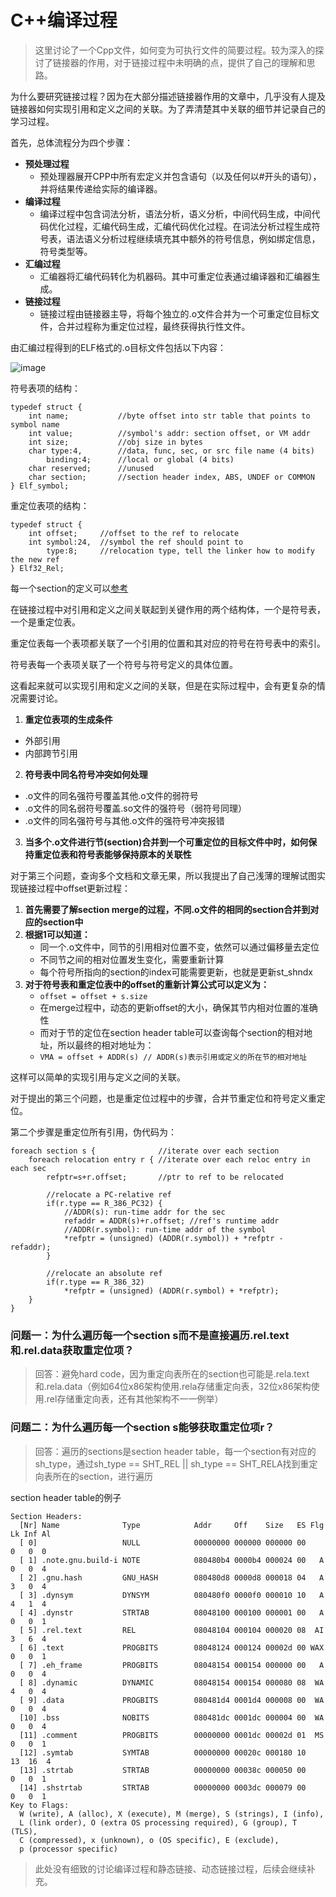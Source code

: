 # C++编译过程

> 这里讨论了一个Cpp文件，如何变为可执行文件的简要过程。较为深入的探讨了链接器的作用，对于链接过程中未明确的点，提供了自己的理解和思路。

为什么要研究链接过程？因为在大部分描述链接器作用的文章中，几乎没有人提及链接器如何实现引用和定义之间的关联。为了弄清楚其中关联的细节并记录自己的学习过程。

首先，总体流程分为四个步骤：
- **预处理过程**
  - 预处理器展开CPP中所有宏定义并包含语句（以及任何以#开头的语句），并将结果传递给实际的编译器。
- **编译过程**
  - 编译过程中包含词法分析，语法分析，语义分析，中间代码生成，中间代码优化过程，汇编代码生成，汇编代码优化过程。在词法分析过程生成符号表，语法语义分析过程继续填充其中额外的符号信息，例如绑定信息，符号类型等。
- **汇编过程**
  - 汇编器将汇编代码转化为机器码。其中可重定位表通过编译器和汇编器生成。
- **链接过程**
  - 链接过程由链接器主导，将每个独立的.o文件合并为一个可重定位目标文件，合并过程称为重定位过程，最终获得执行性文件。

由汇编过程得到的ELF格式的.o目标文件包括以下内容：

![image](https://github.com/user-attachments/assets/fd2e0e26-ff90-48f4-aa1a-63bcfa49d2bf)

符号表项的结构：
```
typedef struct {
    int name;           //byte offset into str table that points to symbol name
    int value;          //symbol's addr: section offset, or VM addr
    int size;           //obj size in bytes
    char type:4,        //data, func, sec, or src file name (4 bits)
        binding:4;      //local or global (4 bits)
    char reserved;      //unused
    char section;       //section header index, ABS, UNDEF or COMMON
} Elf_symbol;
```
重定位表项的结构：
```
typedef struct {
    int offset;     //offset to the ref to relocate
    int symbol:24,  //symbol the ref should point to
        type:8;     //relocation type, tell the linker how to modify the new ref
} Elf32_Rel;
```

每一个section的定义可以[参考](https://docs.oracle.com/cd/E23824_01/html/819-0690/chapter6-46512.html#scrolltoc)

在链接过程中对引用和定义之间关联起到关键作用的两个结构体，一个是符号表，一个是重定位表。

重定位表每一个表项都关联了一个引用的位置和其对应的符号在符号表中的索引。

符号表每一个表项关联了一个符号与符号定义的具体位置。

这看起来就可以实现引用和定义之间的关联，但是在实际过程中，会有更复杂的情况需要讨论。

1. **重定位表项的生成条件**
  - 外部引用
  - 内部跨节引用
2. **符号表中同名符号冲突如何处理**
  - .o文件的同名强符号覆盖其他.o文件的弱符号
  - .o文件的同名弱符号覆盖.so文件的强符号（弱符号同理）
  - .o文件的同名强符号与其他.o文件的强符号冲突报错
3. **当多个.o文件进行节(section)合并到一个可重定位的目标文件中时，如何保持重定位表和符号表能够保持原本的关联性**

对于第三个问题，查询多个文档和文章无果，所以我提出了自己浅薄的理解试图实现链接过程中offset更新过程：
1. **首先需要了解section merge的过程，不同.o文件的相同的section合并到对应的section中**
2. **根据1可以知道：**
   - 同一个.o文件中，同节的引用相对位置不变，依然可以通过偏移量去定位
   - 不同节之间的相对位置发生变化，需要重新计算
   - 每个符号所指向的section的index可能需要更新，也就是更新st_shndx
3. **对于符号表和重定位表中的offset的重新计算公式可以定义为：**
   - ```offset = offset + s.size```
   - 在merge过程中，动态的更新offset的大小，确保其节内相对位置的准确性
   - 而对于节的定位在section header table可以查询每个section的相对地址，所以最终的相对地址为：
   - ```VMA = offset + ADDR(s) // ADDR(s)表示引用或定义的所在节的相对地址```
  
这样可以简单的实现引用与定义之间的关联。

对于提出的第三个问题，也是重定位过程中的步骤，合并节重定位和符号定义重定位。

第二个步骤是重定位所有引用，伪代码为：

```
foreach section s {              //iterate over each section
    foreach relocation entry r { //iterate over each reloc entry in each sec
        refptr=s+r.offset;       //ptr to ref to be relocated
        
        //relocate a PC-relative ref
        if(r.type == R_386_PC32) {
            //ADDR(s): run-time addr for the sec
            refaddr = ADDR(s)+r.offset; //ref's runtime addr
            //ADDR(r.symbol): run-time addr of the symbol
            *refptr = (unsigned) (ADDR(r.symbol)) + *refptr - refaddr);
        }
    
        //relocate an absolute ref
        if(r.type == R_386_32)
            *refptr = (unsigned) (ADDR(r.symbol) + *refptr);
    }
}
```
### 问题一：为什么遍历每一个section s而不是直接遍历.rel.text和.rel.data获取重定位项？

> 回答：避免hard code，因为重定向表所在的section也可能是.rela.text和.rela.data（例如64位x86架构使用.rela存储重定向表，32位x86架构使用.rel存储重定向表，还有其他架构不一一例举）

### 问题二：为什么遍历每一个section s能够获取重定位项r？

> 回答：遍历的sections是section header table，每一个section有对应的sh_type，通过sh_type == SHT_REL || sh_type == SHT_RELA找到重定向表所在的section，进行遍历


section header table的例子
```
Section Headers:
  [Nr] Name              Type            Addr     Off    Size   ES Flg Lk Inf Al
  [ 0]                   NULL            00000000 000000 000000 00      0   0  0
  [ 1] .note.gnu.build-i NOTE            080480b4 0000b4 000024 00   A  0   0  4
  [ 2] .gnu.hash         GNU_HASH        080480d8 0000d8 000018 04   A  3   0  4
  [ 3] .dynsym           DYNSYM          080480f0 0000f0 000010 10   A  4   1  4
  [ 4] .dynstr           STRTAB          08048100 000100 000001 00   A  0   0  1
  [ 5] .rel.text         REL             08048104 000104 000020 08  AI  3   6  4
  [ 6] .text             PROGBITS        08048124 000124 00002d 00 WAX  0   0  1
  [ 7] .eh_frame         PROGBITS        08048154 000154 000000 00   A  0   0  4
  [ 8] .dynamic          DYNAMIC         08048154 000154 000080 08  WA  4   0  4
  [ 9] .data             PROGBITS        080481d4 0001d4 000008 00  WA  0   0  4
  [10] .bss              NOBITS          080481dc 0001dc 000004 00  WA  0   0  4
  [11] .comment          PROGBITS        00000000 0001dc 00002d 01  MS  0   0  1
  [12] .symtab           SYMTAB          00000000 00020c 000180 10     13  16  4
  [13] .strtab           STRTAB          00000000 00038c 000050 00      0   0  1
  [14] .shstrtab         STRTAB          00000000 0003dc 000079 00      0   0  1
Key to Flags:
  W (write), A (alloc), X (execute), M (merge), S (strings), I (info),
  L (link order), O (extra OS processing required), G (group), T (TLS),
  C (compressed), x (unknown), o (OS specific), E (exclude),
  p (processor specific)
```



> 此处没有细致的讨论编译过程和静态链接、动态链接过程，后续会继续补充。








